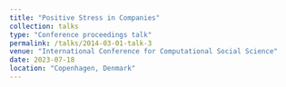 ```yaml
---
title: "Positive Stress in Companies"
collection: talks
type: "Conference proceedings talk"
permalink: /talks/2014-03-01-talk-3
venue: "International Conference for Computational Social Science"
date: 2023-07-18
location: "Copenhagen, Denmark"
---
```



